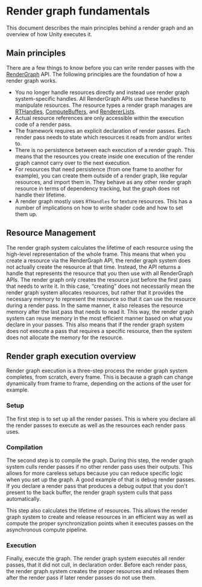 # Render graph fundamentals

This document describes the main principles behind a render graph and an overview of how Unity executes it.

## Main principles

There are a few things to know before you can write render passes with the [RenderGraph](../api/UnityEngine.Experimental.Rendering.RenderGraphModule.RenderGraph.html) API. The following principles are the foundation of how a render graph works.

- You no longer handle resources directly and instead use render graph system-specific handles. All RenderGraph APIs use these handles to manipulate resources. The resource types a render graph manages are [RTHandles](rthandle-system.md), [ComputeBuffers](https://docs.unity3d.com/ScriptReference/ComputeBuffer.html), and [RendererLists](../api/UnityEngine.Experimental.Rendering.RendererList.html).
- Actual resource references are only accessible within the execution code of a render pass.
- The framework requires an explicit declaration of render passes. Each render pass needs to state which resources it reads from and/or writes to.
- There is no persistence between each execution of a render graph. This means that the resources you create inside one execution of the render graph cannot carry over to the next execution.
- For resources that need persistence (from one frame to another for example), you can create them outside of a render graph, like regular resources, and import them in. They behave as any other render graph resource in terms of dependency tracking, but the graph does not handle their lifetime.
- A render graph mostly uses `RTHandles` for texture resources. This has a number of implications on how to write shader code and how to set them up.

## Resource Management

The render graph system calculates the lifetime of each resource using the high-level representation of the whole frame. This means that when you create a resource via the RenderGraph API, the render graph system does not actually create the resource at that time. Instead, the API returns a handle that represents the resource that you then use with all RenderGraph APIs. The render graph only creates the resource just before the first pass that needs to write it. In this case, “creating” does not necessarily mean the render graph system allocates resources, but rather that it provides the necessary memory to represent the resource so that it can use the resource during a render pass. In the same manner, it also releases the resource memory after the last pass that needs to read it. This way, the render graph system can reuse memory in the most efficient manner based on what you declare in your passes. This also means that if the render graph system does not execute a pass that requires a specific resource, then the system does not allocate the memory for the resource.

## Render graph execution overview

Render graph execution is a three-step process the render graph system completes, from scratch, every frame. This is because a graph can change dynamically from frame to frame, depending on the actions of the user for example.

### Setup

The first step is to set up all the render passes. This is where you declare all the render passes to execute as well as the resources each render pass uses.

### Compilation

The second step is to compile the graph. During this step, the render graph system culls render passes if no other render pass uses their outputs. This allows for more careless setups because you can reduce specific logic when you set up the graph. A good example of that is debug render passes. If you declare a render pass that produces a debug output that you don't present to the back buffer, the render graph system culls that pass automatically.


This step also calculates the lifetime of resources. This allows the render graph system to create and release resources in an efficient way as well as compute the proper synchronization points when it executes passes on the asynchronous compute pipeline.

### Execution

Finally, execute the graph. The render graph system executes all render passes, that it did not cull, in declaration order. Before each render pass, the render graph system creates the proper resources and releases them after the render pass if later render passes do not use them.
